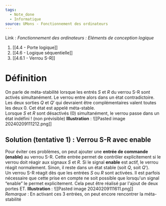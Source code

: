 ```yaml
---
tags:
  - Note_done
  - Informatique
source: UMons - Fonctionnement des ordinateurs
---
```


Link :
_Fonctionnement des ordinateurs : Eléments de conception logique_
1. [[4.4 - Porte logique]]
1. [[4.6 - Logique séquentielle]]
2. [[4.6.1 - Verrou S-R]]

# Définition
On parle de méta-stabilité lorsque les entrés $S$ et $R$ du verrou S-R sont activés simultanément. Le verrou entre alors dans un état contradictoire. Les deux sorties $Q$ et $Q'$ qui devraient être complémentaires valent toutes les deux 0. Cet état est appelé méta-stable.
\
Lorsque $S$ et $R$ sont désactivés (0) simultanément, le verrou passe dans un état indéfini ! (non prévisible)
**Illustration** : ![[Pasted image 20240209111212.png]]
## Solution (tentative 1) : Verrou S-R avec enable
Pour éviter ces problèmes, on peut ajouter une **entrée de commande (enable)** au verrou S-R. Cette entrée permet de contrôler explicitement si le verrou doit réagir aux signaux $S$ et $R$. Si le signal **enable** est actif, le verrou réagit normalement. Sinon, il reste dans un état stable (soit $Q$, soit $Q’$).
\
Un verrou S-R réagit dès que les entrées $S$ ou $R$ sont activées. Il est parfois nécessaire que cette prise en compte ne soit possible que lorsqu'un signal “enable” le permet explicitement. Cela peut être réalisé par l'ajout de deux portes ET.
**Illustration** : ![[Pasted image 20240209111611.png]]
\
_Remarque_ : En activant ces 3 entrées, on peut encore rencontrer la méta-stabilité 